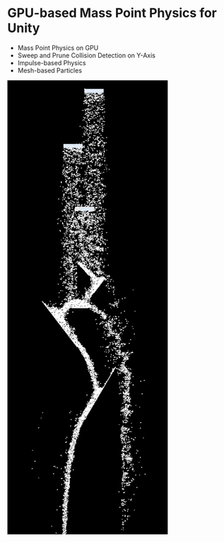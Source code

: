 # GPU-based Mass Point Physics for Unity
 * Mass Point Physics on GPU
 * Sweep and Prune Collision Detection on Y-Axis
 * Impulse-based Physics
 * Mesh-based Particles

[![Vimeo](Html/GPUSand.png)](https://vimeo.com/137930819)
